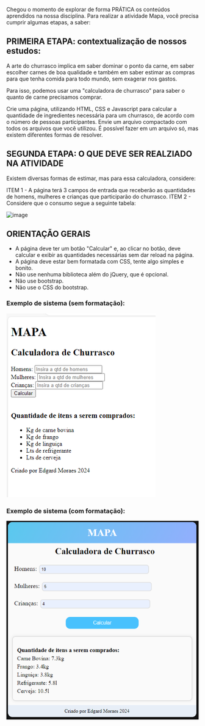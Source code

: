 Chegou o momento de explorar de forma PRÁTICA os conteúdos aprendidos na nossa disciplina. Para realizar a atividade Mapa, você precisa cumprir algumas etapas, a saber:

## PRIMEIRA ETAPA: contextualização de nossos estudos:

A arte do churrasco implica em saber dominar o ponto da carne, em saber escolher carnes de boa qualidade e também em saber estimar as compras para que tenha comida para todo mundo, sem exagerar nos gastos.

Para isso, podemos usar uma "calculadora de churrasco" para saber o quanto de carne precisamos comprar.

Crie uma página, utilizando HTML, CSS e Javascript para calcular a quantidade de ingredientes necessária para um churrasco, de acordo com o número de pessoas participantes. Envie um arquivo compactado com todos os arquivos que você utilizou. É possível fazer em um arquivo só, mas existem diferentes formas de resolver.

## SEGUNDA ETAPA: O QUE DEVE SER REALZIADO NA ATIVIDADE

Existem diversas formas de estimar, mas para essa calculadora, considere:

ITEM 1 - A página terá 3 campos de entrada que receberão as quantidades de homens, mulheres e crianças que participarão do churrasco.
ITEM 2 - Considere que o consumo segue a seguinte tabela:

![image](https://github.com/EdgardMoraes/Atividade-MAPA-Front-End/assets/127137666/15a84ca5-1730-4e53-8306-e04688a5b149)

## ORIENTAÇÃO GERAIS

- A página deve ter um botão "Calcular" e, ao clicar no botão, deve calcular e exibir as quantidades necessárias sem dar reload na página.
- A página deve estar bem formatada com CSS, tente algo simples e bonito.
- Não use nenhuma biblioteca além do jQuery, que é opcional.
- Não use bootstrap.
- Não use o CSS do bootstrap.

### Exemplo de sistema (sem formatação):

![alt text](img/image.png)

### Exemplo de sistema (com formatação):

![alt text](img/image-2.png)

